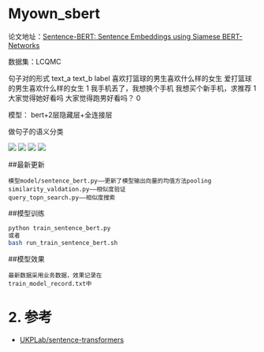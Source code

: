 # Myown_sbert

论文地址：[Sentence-BERT: Sentence Embeddings using Siamese BERT-Networks](https://arxiv.org/abs/1908.10084)

数据集：LCQMC

句子对的形式
text_a	text_b	label
喜欢打篮球的男生喜欢什么样的女生	爱打篮球的男生喜欢什么样的女生	1
我手机丢了，我想换个手机	我想买个新手机，求推荐	1
大家觉得她好看吗	大家觉得跑男好看吗？	0


模型：
bert+2层隐藏层+全连接层

做句子的语义分类

![](https://img.shields.io/badge/Python-3.7.5-blue)
![](https://img.shields.io/badge/torch-1.8.0-green)
![](https://img.shields.io/badge/transformers-4.5.1-green)
![](https://img.shields.io/badge/tqdm-4.49.0-green)

##最新更新

```
模型model/sentence_bert.py——更新了模型输出向量的均值方法pooling
similarity_valdation.py——相似度验证
query_topn_search.py——相似度搜索
```

##模型训练
```bash
python train_sentence_bert.py
或者
bash run_train_sentence_bert.sh
```

##模型效果
```
最新数据采用业务数据，效果记录在
train_model_record.txt中
```

# 2. 参考
- [UKPLab/sentence-transformers](https://github.com/UKPLab/sentence-transformers)
